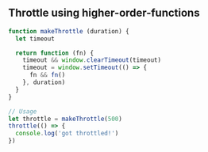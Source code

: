 ## Throttle using higher-order-functions

```javascript
function makeThrottle (duration) {
  let timeout

  return function (fn) {  
    timeout && window.clearTimeout(timeout)
    timeout = window.setTimeout(() => {
      fn && fn()
    }, duration)
  }
}

// Usage
let throttle = makeThrottle(500)
throttle(() => {
  console.log('got throttled!')
})
```
